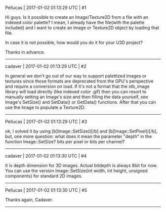 Pellucas | 2017-01-02 01:13:29 UTC | #1

Hi guys. Is it possible to create an Image/Texture2D from a file with an indexed color palette? I mean, I already have the file(with the palette included) and I want to create an Image or Texture2D object by loading that file.

In case it is not possible, how would you do it for your U3D project?

Thanks in advance.

-------------------------

cadaver | 2017-01-02 01:13:29 UTC | #2

In general we don't go out of our way to support palettized images or textures since those formats are deprecated from the GPU's perspective and require a conversion on load. If it's not a format that the stb_image library will load directly (like indexed color .gif) then you can resort to manually setting an Image's size and then filling the data yourself, see Image's SetSize() and SetData() or GetData() functions. After that you can use the Image to populate a Texture2D.

-------------------------

Pellucas | 2017-01-02 01:13:29 UTC | #3

ok, I solved it by using [b]Image::SetSize()[/b] and [b]Image::SetPixel()[/b], but, one more question: what does it mean the parameter "depth" in the function Image::SetSize? bits per pixel or bits per channel?

-------------------------

cadaver | 2017-01-02 01:13:30 UTC | #4

It is depth dimension for 3D images. Actual bitdepth is always 8bit for now. You can use the version Image::SetSize(int width, int height, unsigned components) for standard 2D images.

-------------------------

Pellucas | 2017-01-02 01:13:30 UTC | #5

Thanks again, Cadaver.

-------------------------

